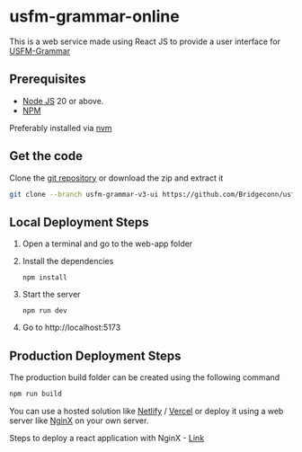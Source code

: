 # usfm-grammar-online

This is a web service made using React JS to provide a user interface for [USFM-Grammar](https://github.com/Bridgeconn/usfm-grammar)

## Prerequisites

- [Node JS](https://nodejs.org/en/) 20 or above.
- [NPM](https://www.npmjs.com)

Preferably installed via [nvm](https://nodejs.org/en/download)

## Get the code

Clone the [git repository](https://github.com/Bridgeconn/usfm-grammar-online.git) or download the zip and extract it

```bash
git clone --branch usfm-grammar-v3-ui https://github.com/Bridgeconn/usfm-grammar-online.git
```

## Local Deployment Steps

1. Open a terminal and go to the web-app folder
2. Install the dependencies

   `npm install`

3. Start the server

   `npm run dev`

4. Go to http://localhost:5173

## Production Deployment Steps

The production build folder can be created using the following command

```bash
npm run build
```

You can use a hosted solution like [Netlify](https://www.netlify.com/) / [Vercel](https://vercel.com/) or deploy it using a web server like [NginX](https://www.nginx.com/) on your own server.

Steps to deploy a react application with NginX - [Link](https://www.digitalocean.com/community/tutorials/how-to-deploy-a-react-application-with-nginx-on-ubuntu-20-04)
